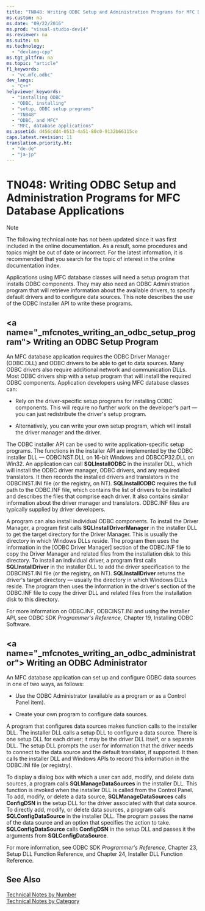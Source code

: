 ```yaml
---
title: "TN048: Writing ODBC Setup and Administration Programs for MFC Database Applications"
ms.custom: na
ms.date: "09/22/2016"
ms.prod: "visual-studio-dev14"
ms.reviewer: na
ms.suite: na
ms.technology: 
  - "devlang-cpp"
ms.tgt_pltfrm: na
ms.topic: "article"
f1_keywords: 
  - "vc.mfc.odbc"
dev_langs: 
  - "C++"
helpviewer_keywords: 
  - "installing ODBC"
  - "ODBC, installing"
  - "setup, ODBC setup programs"
  - "TN048"
  - "ODBC, and MFC"
  - "MFC, database applications"
ms.assetid: d456cdd4-0513-4a51-80c0-9132b66115ce
caps.latest.revision: 11
translation.priority.ht: 
  - "de-de"
  - "ja-jp"
---
```

# TN048: Writing ODBC Setup and Administration Programs for MFC Database Applications
> [!NOTE]
>  The following technical note has not been updated since it was first included in the online documentation. As a result, some procedures and topics might be out of date or incorrect. For the latest information, it is recommended that you search for the topic of interest in the online documentation index.  
  
 Applications using MFC database classes will need a setup program that installs ODBC components. They may also need an ODBC Administration program that will retrieve information about the available drivers, to specify default drivers and to configure data sources. This note describes the use of the ODBC Installer API to write these programs.  
  
##  \<a name="_mfcnotes_writing_an_odbc_setup_program"></a> Writing an ODBC Setup Program  
 An MFC database application requires the ODBC Driver Manager (ODBC.DLL) and ODBC drivers to be able to get to data sources. Many ODBC drivers also require additional network and communication DLLs. Most ODBC drivers ship with a setup program that will install the required ODBC components. Application developers using MFC database classes can:  
  
-   Rely on the driver-specific setup programs for installing ODBC components. This will require no further work on the developer's part — you can just redistribute the driver's setup program.  
  
-   Alternatively, you can write your own setup program, which will install the driver manager and the driver.  
  
 The ODBC installer API can be used to write application-specific setup programs. The functions in the installer API are implemented by the ODBC installer DLL — ODBCINST.DLL on 16-bit Windows and ODBCCP32.DLL on Win32. An application can call **SQLInstallODBC** in the installer DLL, which will install the ODBC driver manager, ODBC drivers, and any required translators. It then records the installed drivers and translators in the ODBCINST.INI file (or the registry, on NT). **SQLInstallODBC** requires the full path to the ODBC.INF file, which contains the list of drivers to be installed and describes the files that comprise each driver. It also contains similar information about the driver manager and translators. ODBC.INF files are typically supplied by driver developers.  
  
 A program can also install individual ODBC components. To install the Driver Manager, a program first calls **SQLInstallDriverManager** in the installer DLL to get the target directory for the Driver Manager. This is usually the directory in which Windows DLLs reside. The program then uses the information in the [ODBC Driver Manager] section of the ODBC.INF file to copy the Driver Manager and related files from the installation disk to this directory. To install an individual driver, a program first calls **SQLInstallDriver** in the installer DLL to add the driver specification to the ODBCINST.INI file (or the registry, on NT). **SQLInstallDriver** returns the driver's target directory — usually the directory in which Windows DLLs reside. The program then uses the information in the driver's section of the ODBC.INF file to copy the driver DLL and related files from the installation disk to this directory.  
  
 For more information on ODBC.INF, ODBCINST.INI and using the installer API, see ODBC SDK *Programmer's Reference,* Chapter 19, Installing ODBC Software.  
  
##  \<a name="_mfcnotes_writing_an_odbc_administrator"></a> Writing an ODBC Administrator  
 An MFC database application can set up and configure ODBC data sources in one of two ways, as follows:  
  
-   Use the ODBC Administrator (available as a program or as a Control Panel item).  
  
-   Create your own program to configure data sources.  
  
 A program that configures data sources makes function calls to the installer DLL. The installer DLL calls a setup DLL to configure a data source. There is one setup DLL for each driver; it may be the driver DLL itself, or a separate DLL. The setup DLL prompts the user for information that the driver needs to connect to the data source and the default translator, if supported. It then calls the installer DLL and Windows APIs to record this information in the ODBC.INI file (or registry).  
  
 To display a dialog box with which a user can add, modify, and delete data sources, a program calls **SQLManageDataSources** in the installer DLL. This function is invoked when the installer DLL is called from the Control Panel. To add, modify, or delete a data source, **SQLManageDataSources** calls **ConfigDSN** in the setup DLL for the driver associated with that data source. To directly add, modify, or delete data sources, a program calls **SQLConfigDataSource** in the installer DLL. The program passes the name of the data source and an option that specifies the action to take. **SQLConfigDataSource** calls **ConfigDSN** in the setup DLL and passes it the arguments from **SQLConfigDataSource**.  
  
 For more information, see ODBC SDK *Programmer's Reference,* Chapter 23, Setup DLL Function Reference, and Chapter 24, Installer DLL Function Reference.  
  
## See Also  
 [Technical Notes by Number](../vs140/technical-notes-by-number.md)   
 [Technical Notes by Category](../vs140/technical-notes-by-category.md)